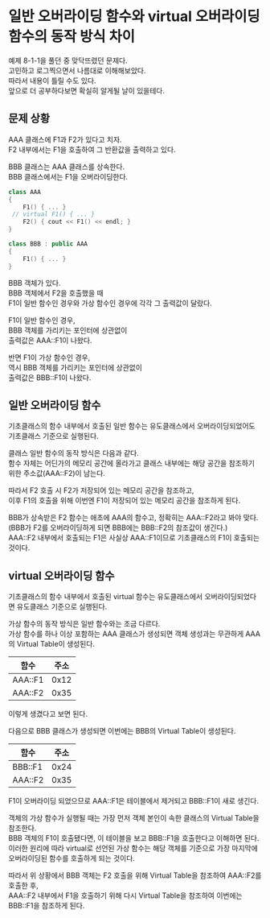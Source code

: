 # 일반 오버라이딩 함수와 virtual 오버라이딩 함수의 동작 방식 차이

예제 8-1-1을 풀던 중 맞닥뜨렸던 문제다.  
고민하고 로그찍으면서 나름대로 이해해보았다.  
따라서 내용이 틀릴 수도 있다.  
앞으로 더 공부하다보면 확실히 알게될 날이 있을테다.  
 
## 문제 상황
 
AAA 클래스에 F1과 F2가 있다고 치자.  
F2 내부에서는 F1을 호출하여 그 반환값을 출력하고 있다.  

BBB 클래스는 AAA 클래스를 상속한다.   
BBB 클래스에서는 F1을 오버라이딩한다.  

```cpp
class AAA
{
    F1() { ... }
 // virtual F1() { ... }
    F2() { cout << F1() << endl; }
}

class BBB : public AAA
{
    F1() { ... }
}
```

BBB 객체가 있다.  
BBB 객체에서 F2을 호출했을 때  
F1이 일반 함수인 경우와 가상 함수인 경우에 각각 그 출력값이 달랐다.  

F1이 일반 함수인 경우,  
BBB 객체를 가리키는 포인터에 상관없이  
출력값은 AAA::F1이 나왔다.

반면 F1이 가상 함수인 경우,  
역시 BBB 객체를 가리키는 포인터에 상관없이  
출력값은 BBB::F1이 나왔다.

## 일반 오버라이딩 함수

기초클래스의 함수 내부에서 호출된 일반 함수는 유도클래스에서 오버라이딩되었어도 기초클래스 기준으로 실행된다.  

클래스 일반 함수의 동작 방식은 다음과 같다.  
함수 자체는 어딘가의 메모리 공간에 올라가고 클래스 내부에는 해당 공간을 참조하기 위한 주소값(AAA::F2)이 남는다.  

따라서 F2 호출 시 F2가 저장되어 있는 메모리 공간을 참조하고,  
이후 F1의 호출을 위해 이번엔 F1이 저장되어 있는 메모리 공간을 참조하게 된다.  

BBB가 상속받은 F2 함수는 애초에 AAA의 함수고, 정확히는 AAA::F2라고 봐야 맞다.  
(BBB가 F2를 오버라이딩하게 되면 BBB에는 BBB::F2의 참조값이 생긴다.)  
AAA::F2 내부에서 호출되는 F1은 사실상 AAA::F1이므로 기초클래스의 F1이 호출되는 것이다.  

## virtual 오버라이딩 함수

기초클래스의 함수 내부에서 호출된 virtual 함수는 유도클래스에서 오버라이딩되었다면 유도클래스 기준으로 실행된다.  

가상 함수의 동작 방식은 일반 함수와는 조금 다르다.  
가상 함수를 하나 이상 포함하는 AAA 클래스가 생성되면 객체 생성과는 무관하게 AAA의 Virtual Table이 생성된다.  

|함수|주소|
|---|---|
|AAA::F1|0x12|
|AAA::F2|0x35|

이렇게 생겼다고 보면 된다.  

다음으로 BBB 클래스가 생성되면 이번에는 BBB의 Virtual Table이 생성된다.  

|함수|주소|
|---|---|
|BBB::F1|0x24|
|AAA::F2|0x35|

F1이 오버라이딩 되었으므로 AAA::F1은 테이블에서 제거되고 BBB::F1이 새로 생긴다.  

객체의 가상 함수가 실행될 때는 가장 먼저 객체 본인이 속한 클래스의 Virtual Table을 참조한다.  
BBB 객체의 F1이 호출됐다면, 이 테이블을 보고 BBB::F1을 호출한다고 이해하면 된다.  
이러한 원리에 따라 virtual로 선언된 가상 함수는 해당 객체를 기준으로 가장 마지막에 오버라이딩된 함수를 호출하게 되는 것이다.  

따라서 위 상황에서 BBB 객체는 F2 호출을 위해 Virtual Table을 참조하여 AAA::F2를 호출한 후,  
AAA::F2 내부에서 F1을 호출하기 위해 다시 Virtual Table을 참조하여 이번에는 BBB::F1을 참조하게 된다.  
